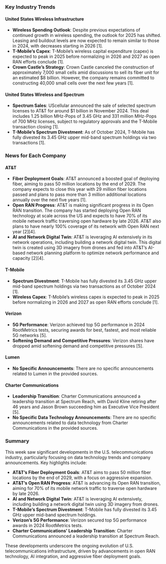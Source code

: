 ### Key Industry Trends

#### United States Wireless Infrastructure
- **Wireless Spending Outlook**: Despite previous expectations of continued growth in wireless spending, the outlook for 2025 has shifted. Leasing and buildout levels are now expected to remain similar to those in 2024, with decreases starting in 2026 [1].
- **T-Mobile’s Capex**: T-Mobile’s wireless capital expenditure (capex) is expected to peak in 2025 before normalizing in 2026 and 2027 as open RAN efforts conclude [1].
- **Crown Castle’s Strategy**: Crown Castle canceled the construction of approximately 7,000 small cells amid discussions to sell its fiber unit for an estimated $8 billion. However, the company remains committed to constructing 40,000 small cells over the next few years [1].

#### United States Wireless and Spectrum
- **Spectrum Sales**: UScellular announced the sale of selected spectrum licenses to AT&T for around $1 billion in November 2024. This deal includes 1.25 billion MHz-Pops of 3.45 GHz and 331 million MHz-Pops of 700 MHz licenses, subject to regulatory approvals and the T-Mobile transaction closing [1].
- **T-Mobile’s Spectrum Divestment**: As of October 2024, T-Mobile has fully divested its 3.45 GHz upper mid-band spectrum holdings via two transactions [1].

### News for Each Company

#### AT&T
- **Fiber Deployment Goals**: AT&T announced a boosted goal of deploying fiber, aiming to pass 50 million locations by the end of 2029. The company expects to close this year with 29 million fiber locations passed and plans to pass more than 3 million additional locations annually over the next five years [1].
- **Open RAN Progress**: AT&T is making significant progress in its Open RAN transition. The company has started deploying Open RAN technology at scale across the US and expects to have 70% of its mobile network traffic traversing open hardware by late 2026. AT&T also plans to have nearly 100% coverage of its network with Open RAN next year [2][4].
- **AI and Network Digital Twin**: AT&T is leveraging AI extensively in its network operations, including building a network digital twin. This digital twin is created using 3D imagery from drones and fed into AT&T’s AI-based network planning platform to optimize network performance and capacity [2][4].

#### T-Mobile
- **Spectrum Divestment**: T-Mobile has fully divested its 3.45 GHz upper mid-band spectrum holdings via two transactions as of October 2024 [1].
- **Wireless Capex**: T-Mobile’s wireless capex is expected to peak in 2025 before normalizing in 2026 and 2027 as open RAN efforts conclude [1].

#### Verizon
- **5G Performance**: Verizon achieved top 5G performance in 2024 RootMetrics tests, securing awards for best, fastest, and most reliable 5G networks [5].
- **Softening Demand and Competitive Pressures**: Verizon shares have dropped amid softening demand and competitive pressures [5].

#### Lumen
- **No Specific Announcements**: There are no specific announcements related to Lumen in the provided sources.

#### Charter Communications
- **Leadership Transition**: Charter Communications announced a leadership transition at Spectrum Reach, with David Kline retiring after 46 years and Jason Brown succeeding him as Executive Vice President [5].
- **No Specific Data Technology Announcements**: There are no specific announcements related to data technology from Charter Communications in the provided sources.

### Summary

This week saw significant developments in the U.S. telecommunications industry, particularly focusing on data technology trends and company announcements. Key highlights include:

- **AT&T’s Fiber Deployment Goals**: AT&T aims to pass 50 million fiber locations by the end of 2029, with a focus on aggressive expansion.
- **AT&T’s Open RAN Progress**: AT&T is advancing its Open RAN transition, aiming for 70% of its mobile network traffic to traverse open hardware by late 2026.
- **AI and Network Digital Twin**: AT&T is leveraging AI extensively, including building a network digital twin using 3D imagery from drones.
- **T-Mobile’s Spectrum Divestment**: T-Mobile has fully divested its 3.45 GHz upper mid-band spectrum holdings.
- **Verizon’s 5G Performance**: Verizon secured top 5G performance awards in 2024 RootMetrics tests.
- **Charter Communications’ Leadership Transition**: Charter Communications announced a leadership transition at Spectrum Reach.

These developments underscore the ongoing evolution of U.S. telecommunications infrastructure, driven by advancements in open RAN technology, AI integration, and aggressive fiber deployment goals.